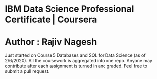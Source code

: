# IBM Data Science Professional Certificate | Coursera

# Author : Rajiv Nagesh

Just started on Course 5 Databases and SQL for Data Science (as of 2/6/2020). All the coursework is aggregated into one repo.
Anyone may contribute after each assignment is turned in and graded. Feel free to submit a pull request.

